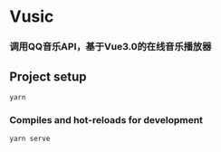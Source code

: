 # Vusic

### 调用QQ音乐API，基于Vue3.0的在线音乐播放器

## Project setup
```
yarn
```

### Compiles and hot-reloads for development
```
yarn serve
```
